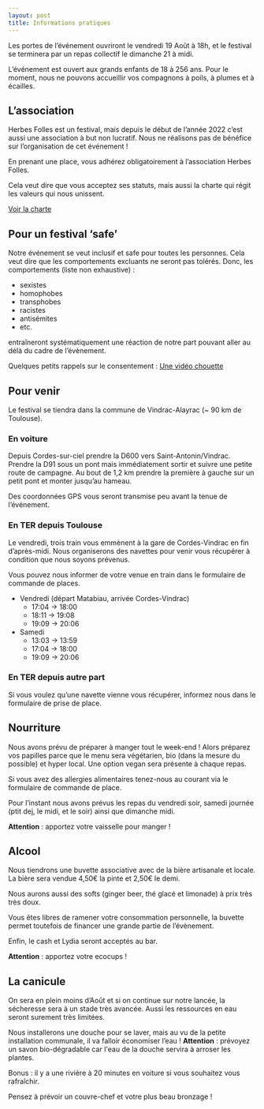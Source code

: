 ```yaml
---
layout: post
title: Informations pratiques
---
```


Les portes de l’événement ouvriront le vendredi 19 Août à 18h, et le festival se terminera par un repas collectif le dimanche 21 à midi.

L’événement est ouvert aux grands enfants de 18 à 256 ans. Pour le moment, nous ne pouvons accueillir vos compagnons à poils, à plumes et à écailles.

## L’association

Herbes Folles est un festival, mais depuis le début de l’année 2022 c’est aussi une association à but non lucratif. Nous ne réalisons pas de bénéfice sur l’organisation de cet événement !

En prenant une place, vous adhérez obligatoirement à l’association Herbes Folles.

Cela veut dire que vous acceptez ses statuts, mais aussi la charte qui régit les valeurs qui nous unissent.

[Voir la charte](charte.html)

## Pour un festival ‘safe’

Notre événement se veut inclusif et safe pour toutes les personnes. Cela veut dire que les comportements excluants ne seront pas tolérés. Donc, les comportements (liste non exhaustive) :

- sexistes
- homophobes
- transphobes
- racistes
- antisémites
- etc.

entraîneront systématiquement une réaction de notre part pouvant aller au délà du cadre de l’évènement.

Quelques petits rappels sur le consentement : [Une vidéo chouette](https://www.youtube.com/watch?v=yj5NcMew6qc)

## Pour venir

Le festival se tiendra dans la commune de Vindrac-Alayrac (~ 90 km de Toulouse).

### En voiture

Depuis Cordes-sur-ciel prendre la D600 vers Saint-Antonin/Vindrac. Prendre la D91 sous un pont mais immédiatement sortir et suivre une petite route de campagne. Au bout de 1,2 km prendre la première à gauche sur un petit pont et monter jusqu’au hameau.

Des coordonnées GPS vous seront transmise peu avant la tenue de l’événement.

### En TER depuis Toulouse

Le vendredi, trois train vous emmènent à la gare de Cordes-Vindrac en fin d’après-midi. Nous organiserons des navettes pour venir vous récupérer à condition que nous soyons prévenus.

Vous pouvez nous informer de votre venue en train dans le formulaire de commande de places.

- Vendredi (départ Matabiau, arrivée Cordes-Vindrac)
    - 17:04 → 18:00
    - 18:11 → 19:08
    - 19:09 → 20:06
- Samedi
    - 13:03 → 13:59
    - 17:04 → 18:00
    - 19:09 → 20:06

### En TER depuis autre part

Si vous voulez qu’une navette vienne vous récupérer, informez nous dans le formulaire de prise de place. 

## Nourriture

Nous avons prévu de préparer à manger tout le week-end ! Alors préparez vos papilles parce que le menu sera végétarien, bio (dans la mesure du possible) et hyper local. Une option vegan sera présente à chaque repas.

Si vous avez des allergies alimentaires tenez-nous au courant via le formulaire de commande de place.

Pour l’instant nous avons prévus les repas du vendredi soir, samedi journée (ptit dej, le midi, et le soir) ainsi que dimanche midi.

**Attention** : apportez votre vaisselle pour manger !

## Alcool

Nous tiendrons une buvette associative avec de la bière artisanale et locale. La bière sera vendue 4,50€ la pinte et 2,50€ le demi.

Nous aurons aussi des softs (ginger beer, thé glacé et limonade) à prix très très doux.

Vous êtes libres de ramener votre consommation personnelle, la buvette permet toutefois de financer une grande partie de l’évènement.

Enfin, le cash et Lydia seront acceptés au bar.

**Attention** : apportez votre ecocups !

## La canicule

On sera en plein moins d’Août et si on continue sur notre lancée, la sécheresse sera à un stade très avancée. Aussi les ressources en eau seront surement très limitées.

Nous installerons une douche pour se laver, mais au vu de la petite installation communale, il va falloir économiser l’eau ! 
**Attention** : prévoyez un savon bio-dégradable car l'eau de la douche servira à arroser les plantes.

Bonus : il y a une rivière à 20 minutes en voiture si vous souhaitez vous rafraîchir.

Pensez à prévoir un couvre-chef et votre plus beau bronzage !
